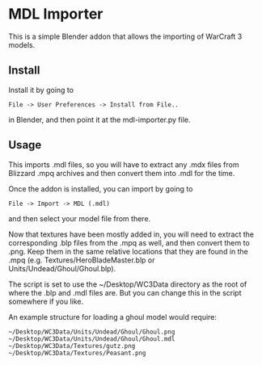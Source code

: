 MDL Importer
============

This is a simple Blender addon that allows the importing of WarCraft 3 models.

Install
-------

Install it by going to 
```
File -> User Preferences -> Install from File..
```
in Blender, and then point it at the mdl-importer.py file.

Usage
-----

This imports .mdl files, so you will have to extract any .mdx files from Blizzard .mpq archives and then convert them into .mdl for the time.

Once the addon is installed, you can import by going to
```
File -> Import -> MDL (.mdl)
```
and then select your model file from there.

Now that textures have been mostly added in, you will need to extract the corresponding .blp files from the .mpq as well, and then convert them to .png. Keep them in the same relative locations that they are found in the .mpq (e.g. Textures/HeroBladeMaster.blp or Units/Undead/Ghoul/Ghoul.blp).

The script is set to use the ~/Desktop/WC3Data directory as the root of where the .blp and .mdl files are. But you can change this in the script somewhere if you like.

An example structure for loading a ghoul model would require:
```
~/Desktop/WC3Data/Units/Undead/Ghoul/Ghoul.png
~/Desktop/WC3Data/Units/Undead/Ghoul/Ghoul.mdl
~/Desktop/WC3Data/Textures/gutz.png
~/Desktop/WC3Data/Textures/Peasant.png
```
